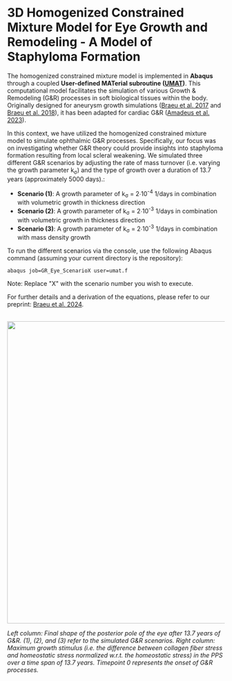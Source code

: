 # 3D Homogenized Constrained Mixture Model for Eye Growth and Remodeling - A Model of Staphyloma Formation

The homogenized constrained mixture model is implemented in **Abaqus** through a coupled **User-defined MATerial subroutine ([UMAT](https://classes.engineering.wustl.edu/2009/spring/mase5513/abaqus/docs/v6.6/books/sub/default.htm?startat=ch01s01asb31.html))**. This computational model facilitates the simulation of various Growth & Remodeling (G&R) processes in soft biological tissues within the body. Originally designed for aneurysm growth simulations ([Braeu et al. 2017](https://pubmed.ncbi.nlm.nih.gov/27921189/) and [Braeu et al. 2018](https://pubmed.ncbi.nlm.nih.gov/30413985/)), it has been adapted for cardiac G&R ([Amadeus et al. 2023](https://link.springer.com/article/10.1007/s10237-023-01747-w)).

In this context, we have utilized the homogenized constrained mixture model to simulate ophthalmic G&R processes. Specifically, our focus was on investigating whether G&R theory could provide insights into staphyloma formation resulting from local scleral weakening. We simulated three different G&R scenarios by adjusting the rate of mass turnover (i.e. varying the growth parameter k<sub>&sigma;</sub>) and the type of growth over a duration of 13.7 years (approximately 5000 days).: 
- **Scenario (1)**: A growth parameter of k<sub>&sigma;</sub> = 2∙10<sup>-4</sup> 1/days in combination with volumetric growth in thickness direction
- **Scenario (2)**: A growth parameter of k<sub>&sigma;</sub> = 2∙10<sup>-3</sup> 1/days in combination with volumetric growth in thickness direction
- **Scenario (3)**: A growth parameter of k<sub>&sigma;</sub> = 2∙10<sup>-3</sup> 1/days in combination with mass density growth

To run the different scenarios via the console, use the following Abaqus command (assuming your current directory is the repository): 

<code>abaqus job=GR_Eye_ScenarioX user=umat.f</code>

Note: Replace "X" with the scenario number you wish to execute.

For further details and a derivation of the equations, please refer to our preprint: [Braeu et al. 2024](https://arxiv.org/abs/2404.03330).
<br/><br/>
<p align="center">
  <img src="https://github.com/fbraeu90/GR-Eye/assets/142971506/87bf1850-583d-4e27-8685-b1d6963125d1" width="700">
</p>
<em>
  Left column: Final shape of the posterior pole of the eye after 13.7 years of G&R. (1), (2), and (3) refer to the simulated G&R scenarios. Right column: Maximum growth stimulus (i.e. the difference between collagen fiber stress and homeostatic stress normalized w.r.t. the homeostatic stress) in the PPS over a time span of 13.7 years. 
  Timepoint 0 represents the onset of G&R processes.
</em>
